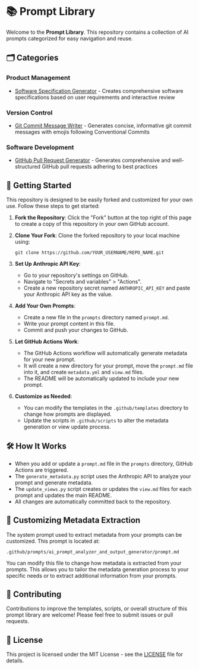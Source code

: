 # 📚 Prompt Library

Welcome to the **Prompt Library**. This repository contains a collection of AI prompts categorized for easy navigation and reuse.

## 🗂️ Categories



### Product Management



- [Software Specification Generator](prompts/software_specification_generator/view.md) - Creates comprehensive software specifications based on user requirements and interactive review




### Version Control



- [Git Commit Message Writer](prompts/git_commit_message_writer/view.md) - Generates concise, informative git commit messages with emojis following Conventional Commits




### Software Development



- [GitHub Pull Request Generator](prompts/github_pull_request_generator/view.md) - Generates comprehensive and well-structured GitHub pull requests adhering to best practices




## 🚀 Getting Started

This repository is designed to be easily forked and customized for your own use. Follow these steps to get started:

1. **Fork the Repository**: Click the "Fork" button at the top right of this page to create a copy of this repository in your own GitHub account.

2. **Clone Your Fork**: Clone the forked repository to your local machine using:

   ```
   git clone https://github.com/YOUR_USERNAME/REPO_NAME.git
   ```

3. **Set Up Anthropic API Key**:
   - Go to your repository's settings on GitHub.
   - Navigate to "Secrets and variables" > "Actions".
   - Create a new repository secret named `ANTHROPIC_API_KEY` and paste your Anthropic API key as the value.

4. **Add Your Own Prompts**:
   - Create a new file in the `prompts` directory named `prompt.md`.
   - Write your prompt content in this file.
   - Commit and push your changes to GitHub.

5. **Let GitHub Actions Work**:
   - The GitHub Actions workflow will automatically generate metadata for your new prompt.
   - It will create a new directory for your prompt, move the `prompt.md` file into it, and create `metadata.yml` and `view.md` files.
   - The README will be automatically updated to include your new prompt.

6. **Customize as Needed**:
   - You can modify the templates in the `.github/templates` directory to change how prompts are displayed.
   - Update the scripts in `.github/scripts` to alter the metadata generation or view update process.

## 🛠️ How It Works

- When you add or update a `prompt.md` file in the `prompts` directory, GitHub Actions are triggered.
- The `generate_metadata.py` script uses the Anthropic API to analyze your prompt and generate metadata.
- The `update_views.py` script creates or updates the `view.md` files for each prompt and updates the main README.
- All changes are automatically committed back to the repository.

## 🔧 Customizing Metadata Extraction

The system prompt used to extract metadata from your prompts can be customized. This prompt is located at:

```
.github/prompts/ai_prompt_analyzer_and_output_generator/prompt.md
```

You can modify this file to change how metadata is extracted from your prompts. This allows you to tailor the metadata generation process to your specific needs or to extract additional information from your prompts.

## 📝 Contributing

Contributions to improve the templates, scripts, or overall structure of this prompt library are welcome! Please feel free to submit issues or pull requests.

## 📄 License

This project is licensed under the MIT License - see the [LICENSE](LICENSE.md) file for details.